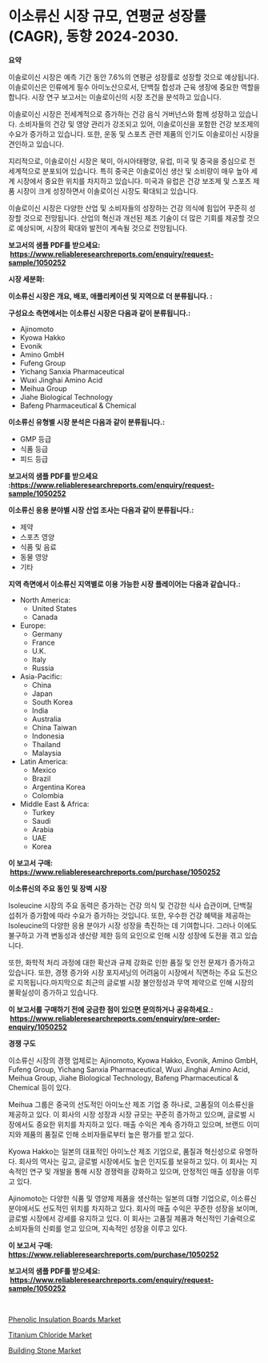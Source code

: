 <p><h1>이소류신 시장 규모, 연평균 성장률(CAGR), 동향 2024-2030.</h1></p><p><strong>요약</strong></p>
<p><p>이솔로이신 시장은 예측 기간 동안 7.6%의 연평균 성장률로 성장할 것으로 예상됩니다. 이솔로이신은 인류에게 필수 아미노산으로서, 단백질 합성과 근육 생장에 중요한 역할을 합니다. 시장 연구 보고서는 이솔로이신의 시장 조건을 분석하고 있습니다.</p><p>이솔로이신 시장은 전세계적으로 증가하는 건강 음식 거버넌스와 함께 성장하고 있습니다. 소비자들의 건강 및 영양 관리가 강조되고 있어, 이솔로이신을 포함한 건강 보조제의 수요가 증가하고 있습니다. 또한, 운동 및 스포츠 관련 제품의 인기도 이솔로이신 시장을 견인하고 있습니다.</p><p>지리적으로, 이솔로이신 시장은 북미, 아시아태평양, 유럽, 미국 및 중국을 중심으로 전 세계적으로 분포되어 있습니다. 특히 중국은 이솔로이신 생산 및 소비량이 매우 높아 세계 시장에서 중요한 위치를 차지하고 있습니다. 미국과 유럽은 건강 보조제 및 스포츠 제품 시장이 크게 성장하면서 이솔로이신 시장도 확대되고 있습니다.</p><p>이솔로이신 시장은 다양한 산업 및 소비자들의 성장하는 건강 의식에 힘입어 꾸준히 성장할 것으로 전망됩니다. 산업의 혁신과 개선된 제조 기술이 더 많은 기회를 제공할 것으로 예상되며, 시장의 확대와 발전이 계속될 것으로 전망됩니다.</p></p>
<p><strong>보고서의 샘플 PDF를 받으세요: &nbsp;<a href="https://www.reliableresearchreports.com/enquiry/request-sample/1050252">https://www.reliableresearchreports.com/enquiry/request-sample/1050252</a></strong></p>
<p><strong>시장 세분화:</strong></p>
<p><strong> 이소류신 시장은 개요, 배포, 애플리케이션 및 지역으로 더 분류됩니다. :</strong></p>
<p><strong>구성요소 측면에서는 이소류신 시장은 다음과 같이 분류됩니다.:</strong></p>
<p><ul><li>Ajinomoto</li><li>Kyowa Hakko</li><li>Evonik</li><li>Amino GmbH</li><li>Fufeng Group</li><li>Yichang Sanxia Pharmaceutical</li><li>Wuxi Jinghai Amino Acid</li><li>Meihua Group</li><li>Jiahe Biological Technology</li><li>Bafeng Pharmaceutical & Chemical</li></ul></p>
<p><strong> 이소류신 유형별 시장 분석은 다음과 같이 분류됩니다.:</strong></p>
<p><ul><li>GMP 등급</li><li>식품 등급</li><li>피드 등급</li></ul></p>
<p><strong>보고서의 샘플 PDF를 받으세요 :<a href="https://www.reliableresearchreports.com/enquiry/request-sample/1050252">https://www.reliableresearchreports.com/enquiry/request-sample/1050252</a></strong></p>
<p><strong> 이소류신 응용 분야별 시장 산업 조사는 다음과 같이 분류됩니다.:</strong></p>
<p><ul><li>제약</li><li>스포츠 영양</li><li>식품 및 음료</li><li>동물 영양</li><li>기타</li></ul></p>
<p><strong>지역 측면에서 이소류신 지역별로 이용 가능한 시장 플레이어는 다음과 같습니다.:</strong></p>
<p><ul>
    <li>
        North America:
        <ul>
            <li>United States</li>
            <li>Canada</li>
        </ul>
    </li>
    <li>
        Europe:
        <ul>
            <li>Germany</li>
            <li>France</li>
            <li>U.K.</li>
            <li>Italy</li>
            <li>Russia</li>
        </ul>
    </li>
    <li>
        Asia-Pacific:
        <ul>
            <li>China</li>
            <li>Japan</li>
            <li>South Korea</li>
            <li>India</li>
            <li>Australia</li>
            <li>China Taiwan</li>
            <li>Indonesia</li>
            <li>Thailand</li>
            <li>Malaysia</li>
        </ul>
    </li>
    <li>
        Latin America:
        <ul>
            <li>Mexico</li>
            <li>Brazil</li>
            <li>Argentina Korea</li>
            <li>Colombia</li>
        </ul>
    </li>
    <li>
        Middle East & Africa:
        <ul>
            <li>Turkey</li>
            <li>Saudi</li>
            <li>Arabia</li>
            <li>UAE</li>
            <li>Korea</li>
        </ul>
    </li>
    </ul></p>
<p><strong>이 보고서 구매: &nbsp;<a href="https://www.reliableresearchreports.com/purchase/1050252">https://www.reliableresearchreports.com/purchase/1050252</a></strong></p>
<p><strong>이소류신의 주요 동인 및 장벽 시장</strong></p>
<p><p>Isoleucine 시장의 주요 동력은 증가하는 건강 의식 및 건강한 식사 습관이며, 단백질 섭취가 증가함에 따라 수요가 증가하는 것입니다. 또한, 우수한 건강 혜택을 제공하는 Isoleucine의 다양한 응용 분야가 시장 성장을 촉진하는 데 기여합니다. 그러나 이에도 불구하고 가격 변동성과 생산량 제한 등의 요인으로 인해 시장 성장에 도전을 겪고 있습니다.</p><p>또한, 화학적 처리 과정에 대한 확산과 규제 강화로 인한 품질 및 안전 문제가 증가하고 있습니다. 또한, 경쟁 증가와 시장 포지셔닝의 어려움이 시장에서 직면하는 주요 도전으로 지목됩니다.마지막으로 최근의 글로벌 시장 불안정성과 무역 제약으로 인해 시장의 불확실성이 증가하고 있습니다.</p></p>
<p><strong>이 보고서를 구매하기 전에 궁금한 점이 있으면 문의하거나 공유하세요.: &nbsp;<a href="https://www.reliableresearchreports.com/enquiry/pre-order-enquiry/1050252">https://www.reliableresearchreports.com/enquiry/pre-order-enquiry/1050252</a></strong></p>
<p><strong>경쟁 구도</strong></p>
<p><p>이소류신 시장의 경쟁 업체로는 Ajinomoto, Kyowa Hakko, Evonik, Amino GmbH, Fufeng Group, Yichang Sanxia Pharmaceutical, Wuxi Jinghai Amino Acid, Meihua Group, Jiahe Biological Technology, Bafeng Pharmaceutical & Chemical 등이 있다. </p><p>Meihua 그룹은 중국의 선도적인 아미노산 제조 기업 중 하나로, 고품질의 이소류신을 제공하고 있다. 이 회사의 시장 성장과 시장 규모는 꾸준히 증가하고 있으며, 글로벌 시장에서도 중요한 위치를 차지하고 있다. 매출 수익은 계속 증가하고 있으며, 브랜드 이미지와 제품의 품질로 인해 소비자들로부터 높은 평가를 받고 있다.</p><p>Kyowa Hakko는 일본의 대표적인 아미노산 제조 기업으로, 품질과 혁신성으로 유명하다. 회사의 역사는 깊고, 글로벌 시장에서도 높은 인지도를 보유하고 있다. 이 회사는 지속적인 연구 및 개발을 통해 시장 경쟁력을 강화하고 있으며, 안정적인 매출 성장을 이루고 있다.</p><p>Ajinomoto는 다양한 식품 및 영양제 제품을 생산하는 일본의 대형 기업으로, 이소류신 분야에서도 선도적인 위치를 차지하고 있다. 회사의 매출 수익은 꾸준한 성장을 보이며, 글로벌 시장에서 강세를 유지하고 있다. 이 회사는 고품질 제품과 혁신적인 기술력으로 소비자들의 신뢰를 얻고 있으며, 지속적인 성장을 이루고 있다.</p></p>
<p><strong>이 보고서 구매: &nbsp; <a href="https://www.reliableresearchreports.com/purchase/1050252">https://www.reliableresearchreports.com/purchase/1050252</a></strong></p>
<p><strong>보고서의 샘플 PDF를 받으세요: &nbsp;<a href="https://www.reliableresearchreports.com/enquiry/request-sample/1050252">https://www.reliableresearchreports.com/enquiry/request-sample/1050252</a></strong><strong></strong></p>
<p>&nbsp;</p>
<p><p><a href="https://lydian-appliance-61d.notion.site/Phenolic-Insulation-Boards-Market-Offers-Provide-Insightful-Data-for-the-Time-Period-from-2024-to-20-5a07fdc5f4054cdfb7fdbd8b29d89c0a">Phenolic Insulation Boards Market</a></p><p><a href="https://summer-dogwood-3e9.notion.site/Titanium-Chloride-Market-Analysis-Examines-its-Scope-on-Growth-Opportunities-and-Forecasted-Trends--a0cc9e8c69d049af9b1a116725768927">Titanium Chloride Market</a></p><p><a href="https://forested-sushi-9b0.notion.site/Building-Stone-Market-Share-Market-New-Trends-Analysis-Report-By-Type-By-Application-By-End-use--63dc28e983f94b458e71fa5496bc6c94">Building Stone Market</a></p></p>